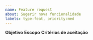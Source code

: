 ```yaml
---
name: Feature request
about: Sugerir nova funcionalidade
labels: type:feat, priority:med
---
```

**Objetivo**
**Escopo**
**Critérios de aceitação**
